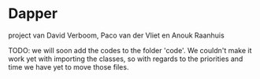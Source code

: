 # Dapper
project van David Verboom, Paco van der Vliet en Anouk Raanhuis

TODO: we will soon add the codes to the folder 'code'. We couldn't make it work yet
with importing the classes, so with regards to the priorities and time we have 
yet to move those files.